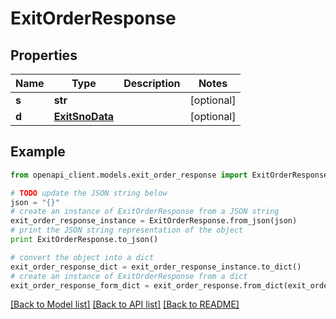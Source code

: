 # ExitOrderResponse


## Properties

Name | Type | Description | Notes
------------ | ------------- | ------------- | -------------
**s** | **str** |  | [optional] 
**d** | [**ExitSnoData**](ExitSnoData.md) |  | [optional] 

## Example

```python
from openapi_client.models.exit_order_response import ExitOrderResponse

# TODO update the JSON string below
json = "{}"
# create an instance of ExitOrderResponse from a JSON string
exit_order_response_instance = ExitOrderResponse.from_json(json)
# print the JSON string representation of the object
print ExitOrderResponse.to_json()

# convert the object into a dict
exit_order_response_dict = exit_order_response_instance.to_dict()
# create an instance of ExitOrderResponse from a dict
exit_order_response_form_dict = exit_order_response.from_dict(exit_order_response_dict)
```
[[Back to Model list]](../README.md#documentation-for-models) [[Back to API list]](../README.md#documentation-for-api-endpoints) [[Back to README]](../README.md)


